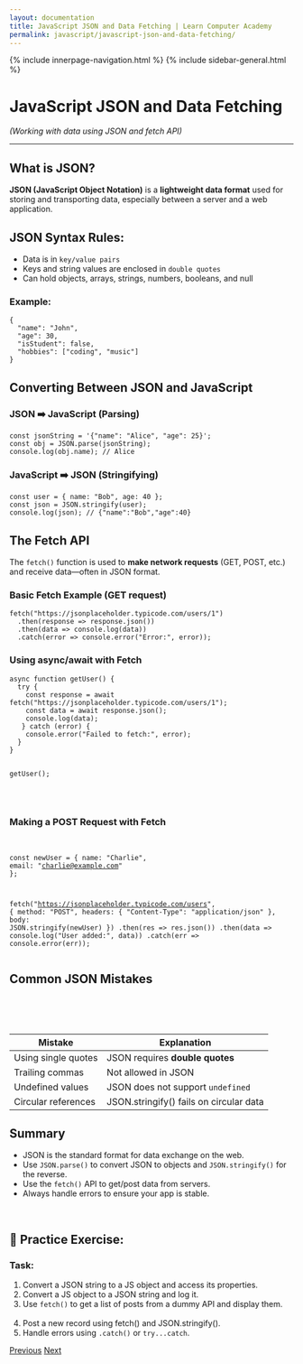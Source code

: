 ```yaml
---
layout: documentation
title: JavaScript JSON and Data Fetching | Learn Computer Academy
permalink: javascript/javascript-json-and-data-fetching/
---
```

<div class="loader">
{% include innerpage-navigation.html %}
{% include sidebar-general.html %}
            <div class="page-content">
                <div class="content-wrapper">
                    <div class="row">
                        <div class="col-md-9 content">
                            <!-- Your content goes started here -->
                            <div class="doc-content">
                                <h1>JavaScript JSON and Data Fetching</h1>
                                <p><em>(Working with data using JSON and fetch API)</em></p>
                                <hr>
                                <h2>What is JSON?</h2>
                                <p><strong>JSON (JavaScript Object Notation)</strong> is a <strong>lightweight data format</strong> used for storing and transporting data, especially between a server and a web application.</p>
                                <h2>JSON Syntax Rules:</h2>
                                <ul>
                                  <li>Data is in <code>key/value pairs</code></li>
                                  <li>Keys and string values are enclosed in <code>double quotes</code></li>
                                  <li>Can hold objects, arrays, strings, numbers, booleans, and null</li>
                                </ul>
                                <h3>Example:</h3>
                                <pre class="snippet"><code class="js">{
  "name": "John",
  "age": 30,
  "isStudent": false,
  "hobbies": ["coding", "music"]
}
</code></pre>
                                <h2>Converting Between JSON and JavaScript</h2>
                                <h3> JSON ➡️ JavaScript (Parsing)</h3>
                                <pre class="snippet"><code class="js">const jsonString = '{"name": "Alice", "age": 25}';
const obj = JSON.parse(jsonString);
console.log(obj.name); // Alice
</code></pre>
                                <h3>JavaScript ➡️ JSON (Stringifying)</h3>
                                <pre class="snippet"><code class="js">const user = { name: "Bob", age: 40 };
const json = JSON.stringify(user);
console.log(json); // {"name":"Bob","age":40}
</code></pre>
                                <h2>The Fetch API</h2>
                                <p>The <code>fetch()</code> function is used to <strong>make network requests</strong> (GET, POST, etc.) and receive data—often in JSON format.</p>
                                <h3>Basic Fetch Example (GET request)</h3>
                                <pre class="snippet"><code class="js">fetch("https://jsonplaceholder.typicode.com/users/1")
  .then(response => response.json())
  .then(data => console.log(data))
  .catch(error => console.error("Error:", error));
</code></pre>
                                <h3>Using async/await with Fetch</h3>
                                <pre class="snippet"><code class="js">async function getUser() {
  try {
    const response = await fetch("https://jsonplaceholder.typicode.com/users/1");
    const data = await response.json();
    console.log(data);
   } catch (error) {
    console.error("Failed to fetch:", error);
  }
}
                                
getUser();
</code></pre>   
                                <h3>Making a POST Request with Fetch</h3>                        
                                <pre class="snippet"><code class="js">const newUser = {
  name: "Charlie",
  email: "charlie@example.com"
};
                                
fetch("https://jsonplaceholder.typicode.com/users", {
   method: "POST",
  headers: {
    "Content-Type": "application/json"
  },
  body: JSON.stringify(newUser)
})
  .then(res => res.json())
  .then(data => console.log("User added:", data))
  .catch(err => console.error(err));</code></pre>
                                <h2>Common JSON Mistakes</h2>
                                <table class="table table-striped table-bordered">
                                  <thead class="thead-shades">
                                      <tr>
                                          <th scope="col">Mistake</th>
                                          <th scope="col">Explanation</th>
                                      </tr>
                                  </thead>
                                  <tbody>
                                      <tr>
                                          <td>Using single quotes	</td>
                                          <td>JSON requires <strong>double quotes</strong></td>
                                      </tr>  
                                      <tr>
                                          <td>Trailing commas</td>
                                          <td>Not allowed in JSON</td>
                                      </tr>                                       
                                      <tr>
                                          <td>Undefined values</td>
                                          <td>JSON does not support <code>undefined</code></td>
                                      </tr>                                      
                                      <tr>
                                          <td>Circular references</td>
                                          <td>JSON.stringify() fails on circular data</td>
                                      </tr>
                                  </tbody>
                              </table>
                              <h2>Summary</h2>
                              <ul>
                                <li>JSON is the standard format for data exchange on the web.</li>
                                <li>Use <code>JSON.parse()</code> to convert JSON to objects and <code>JSON.stringify()</code> for the reverse.</li>
                                <li>Use the <code>fetch()</code> API to get/post data from servers.</li>
                                <li>Always handle errors to ensure your app is stable.</li>
                              </ul>             
                              <h2>🧪 Practice Exercise:</h2>
                              <h3>Task:</h3>
                              <ol>
                                  <li>Convert a JSON string to a JS object and access its properties.</li>
                                  <li>Convert a JS object to a JSON string and log it.</li>
                                  <li>Use <code>fetch()</code> to get a list of posts from a dummy API and display them.</li>   
                                  <li>Post a new record using fetch() and JSON.stringify().</li>
                                  <li>Handle errors using <code>.catch()</code> or <code>try...catch</code>.</li>
                              </ol>
                            <!-- /.Your content goes ends here -->
                            <div class="footer-btn d-flex justify-content-between">
                                <a href="/javascript/javascript-promises-and-async" class="btn"><i class="fas fa-arrow-circle-left"></i>Previous</a>
                                <a href="/javascript/" class="btn">Next<i class="fas fa-arrow-circle-right"></i></a>
                            </div>
                            <!-- /.End of footer button -->
                        </div>
                    </div>
                </div>

